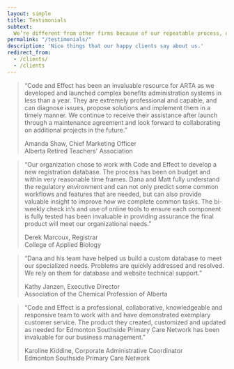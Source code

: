 ```yaml
---
layout: simple
title: Testimonials
subtext:
  We’re different from other firms because of our repeatable process, our structured communication, and the values we live and work by. The following testimonials from our clients attest to that!
permalink: "/testimonials/"
description: 'Nice things that our happy clients say about us.'
redirect_from:
  - /clients/
  - /clients
---
```



<div class="container">

  <div class="callout callout-light callout-flipped mb-5">
    <blockquote class="blockquote mb-0">
      <p class="text-right mb-4">
        &ldquo;Code and Effect has been an invaluable resource for ARTA as we developed and launched complex benefits administration systems in less than a year. They are extremely professional and capable, and can diagnose issues, propose solutions and implement them in a timely manner. We continue to receive their assistance after launch through a maintenance agreement and look forward to collaborating on additional projects in the future.&rdquo;
      </p>
      <footer class="blockquote-footer text-left">
        Amanda Shaw, Chief Marketing Officer
        <br>
        Alberta Retired Teachers' Association
      </footer>
    </blockquote>
  </div>

  <div class="callout callout-light mb-5">
    <blockquote class="blockquote mb-0">
      <p class="text-left">
        &ldquo;Our organization chose to work with Code and Effect to develop a new registration database. The process has been on budget and within very reasonable time frames. Dana and Matt fully understand the regulatory environment and can not only predict some common workflows and features that are needed, but can also provide valuable insight to improve how we complete common tasks. The bi-weekly check in’s and use of online tools to ensure each component is fully tested has been invaluable in providing assurance the final product will meet our organizational needs.&rdquo;
      </p>
      <footer class="blockquote-footer text-right">
        Derek Marcoux, Registrar
        <br>
        College of Applied Biology
      </footer>
    </blockquote>
  </div>

  <div class="callout callout-light callout-flipped mb-5">
    <blockquote class="blockquote mb-0">
      <p class="text-right mb-4">
        &ldquo;Dana and his team have helped us build a custom database to meet our specialized needs. Problems are quickly addressed and resolved. <br>We rely on them for database and website technical support.&rdquo;
      </p>
      <footer class="blockquote-footer text-left">
        Kathy Janzen, Executive Director
        <br>
        Association of the Chemical Profession of Alberta
      </footer>
    </blockquote>
  </div>

  <div class="callout callout-light mb-5">
    <blockquote class="blockquote mb-0">
      <p class="text-left">
        &ldquo;Code and Effect is a professional, collaborative, knowledgeable and responsive team to work with and have demonstrated exemplary customer service. The product they created, customized and updated as needed for Edmonton Southside Primary Care Network has been invaluable for our business management.&rdquo;
      </p>
      <footer class="blockquote-footer text-right">
        Karoline Kiddine, Corporate Administrative Coordinator
        <br>
        Edmonton Southside Primary Care Network
      </footer>
    </blockquote>
  </div>


</div>

